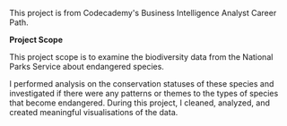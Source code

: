 This project is from Codecademy's Business Intelligence Analyst Career Path.

**Project Scope**

This project scope is to examine the biodiversity data from the National Parks Service about endangered species.

I performed analysis on the conservation statuses of these species and investigated if there were any patterns or themes to the types of species that become endangered. During this project, I cleaned, analyzed, and created meaningful visualisations of the data.

